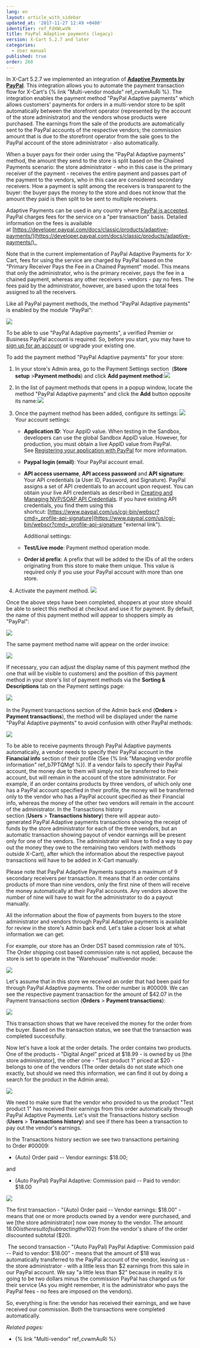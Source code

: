 ```yaml
---
lang: en
layout: article_with_sidebar
updated_at: '2017-11-27 12:49 +0400'
identifier: ref_FdXWLwVN
title: PayPal Adaptive payments (legacy)
version: X-Cart 5.2.7 and later
categories:
  - User manual
published: true
order: 260
---
```



In X-Cart 5.2.7 we implemented an integration of **[Adaptive Payments by PayPal](https://developer.paypal.com/docs/classic/products/adaptive-payments/)**. This integration allows you to automate the payment transaction flow for X-Cart's {% link "Multi-vendor module" ref_cvwmAuRi %}. The integration enables the payment method "PayPal Adaptive payments" which allows customers' payments for orders in a multi-vendor store to be split automatically between the storefront operator (represented by the account of the store administrator) and the vendors whose products were purchased. The earnings from the sale of the products are automatically sent to the PayPal accounts of the respective vendors; the commission amount that is due to the storefront operator from the sale goes to the PayPal account of the store administrator - also automatically.

When a buyer pays for their order using the "PayPal Adaptive payments" method, the amount they send to the store is split based on the Chained Payments scenario: the store administrator - who in this case is the primary receiver of the payment - receives the entire payment and passes part of the payment to the vendors, who in this case are considered secondary receivers. How a payment is split among the receivers is transparent to the buyer: the buyer pays the money to the store and does not know that the amount they paid is then split to be sent to multiple receivers.

Adaptive Payments can be used in any country where [PayPal is accepted](http://www.paypal.com/cgi-bin/webscr?cmd=_display-approved-signup-countries-outside "external link"). PayPal charges fees for the service on a "per transaction" basis. Detailed information on the fees is available at [https://developer.paypal.com/docs/classic/products/adaptive-payments/](https://developer.paypal.com/docs/classic/products/adaptive-payments/). 

Note that in the current implementation of PayPal Adaptive Payments for X-Cart, fees for using the service are charged by PayPal based on the "Primary Receiver Pays the Fee in a Chained Payment" model. This means that only the administrator, who is the primary receiver, pays the fee in a chained payment, whereas any other receivers - vendors - pay no fees. The fees paid by the administrator, however, are based upon the total fees assigned to all the receivers.

Like all PayPal payment methods, the method "PayPal Adaptive payments" is enabled by the module "PayPal":

![]({{site.baseurl}}/attachments/8751079/8719798.png)

To be able to use "PayPal Adaptive payments", a verified Premier or Business PayPal account is required. So, before you start, you may have to [sign up for an account](https://www.paypal.com/webapps/mpp/merchant) or upgrade your existing one.

To add the payment method "PayPal Adaptive payments" for your store:

1.  In your store's Admin area, go to the Payment Settings section  (**Store setup** >**Payment methods**) and click **Add payment method**:![]({{site.baseurl}}/attachments/8751079/8719795.png)
2.  In the list of payment methods that opens in a popup window, locate the method "PayPal Adaptive payments" and click the **Add** button opposite its name:![]({{site.baseurl}}/attachments/8751079/8719794.png)
3.  Once the payment method has been added, configure its settings:
    ![]({{site.baseurl}}/attachments/8751079/8719797.png)
    Your account settings:

    *   **Application ID**: Your AppID value. When testing in the Sandbox, developers can use the global Sandbox AppID value. However, for production, you must obtain a live AppID value from PayPal. See [Registering your application with PayPal](https://developer.paypal.com/docs/classic/lifecycle/goingLive/#register) for more information.
    *   **Paypal login (email)**: Your PayPal account email.
    *   **API access username**, **API access password** and **API signature**: Your API credentials (a User ID, Password, and Signature). PayPal assigns a set of API credentials to an account upon request. You can obtain your live API credentials as described in [Creating and Managing NVP/SOAP API Credentials](https://developer.paypal.com/docs/classic/api/apiCredentials/). If you have existing API credentials, you find them using this shortcut: [https://www.paypal.com/us/cgi-bin/webscr?cmd=_profile-api-signature](https://www.paypal.com/us/cgi-bin/webscr?cmd=_profile-api-signature "external link"). 

        Additional settings:
    *   **Test/Live mode**: Payment method operation mode.
    *   **Order id prefix**: A prefix that will be added to the IDs of all the orders originating from this store to make them unique. This value is required only if you use your PayPal account with more than one store.
    

4.  Activate the payment method.
    ![]({{site.baseurl}}/attachments/8751079/9437186.png)

Once the above steps have been completed, shoppers at your store should be able to select this method at checkout and use it for payment. By default, the name of this payment method will appear to shoppers simply as "PayPal":

![]({{site.baseurl}}/attachments/8751079/9437188.png)

The same payment method name will appear on the order invoice:

![]({{site.baseurl}}/attachments/8751079/9437189.png)

If necessary, you can adjust the display name of this payment method (the one that will be visible to customers) and the position of this payment method in your store's list of payment methods via the **Sorting & Descriptions** tab on the Payment settings page: 

![]({{site.baseurl}}/attachments/8751079/9437187.png) 

In the Payment transactions section of the Admin back end (**Orders** > **Payment transactions**), the method will be displayed under the name "PayPal Adaptive payments" to avoid confusion with other PayPal methods:

![]({{site.baseurl}}/attachments/8751079/9437190.png)

To be able to receive payments through PayPal Adaptive payments automatically, a vendor needs to specify their PayPal account in the **Financial info** section of their profile (See {% link "Managing vendor profile information" ref_b7PTQMgf %}). If a vendor fails to specify their PayPal account, the money due to them will simply not be transferred to their account, but will remain in the account of the store administrator. For example, if an order contains products by three vendors, of which only one has a PayPal account specified in their profile, the money will be transferred only to the vendor who has a PayPal account specified as their Financial info, whereas the money of the other two vendors will remain in the account of the administrator. In the Transactions history section (**Users** > **Transactions history**) there will appear auto-generated PayPal Adaptive payments transactions showing the receipt of funds by the store administrator for each of the three vendors, but an automatic transaction showing payout of vendor earnings will be present only for one of the vendors. The administrator will have to find a way to pay out the money they owe to the remaining two vendors (with methods outside X-Cart), after which the information about the respective payout transactions will have to be added in X-Cart manually.

Please note that PayPal Adaptive Payments supports a maximum of 9 secondary receivers per transaction. It means that if an order contains products of more than nine vendors, only the first nine of them will receive the money automatically at their PayPal accounts. Any vendors above the number of nine will have to wait for the administrator to do a payout manually. 

All the information about the flow of payments from buyers to the store administrator and vendors through PayPal Adaptive payments is available for review in the store's Admin back end. Let's take a closer look at what information we can get.

For example, our store has an Order DST based commission rate of 10%. The Order shipping cost based commission rate is not applied, because the store is set to operate in the "Warehouse" multivendor mode:

![]({{site.baseurl}}/attachments/8751079/9437194.png)

Let's assume that in this store we received an order that had been paid for through PayPal Adaptive payments. The order number is #00009. We can see the respective payment transaction for the amount of $42.07 in the Payment transactions section (**Orders** > **Payment transactions**):

![]({{site.baseurl}}/attachments/8751079/9437195.png)

This transaction shows that we have received the money for the order from the buyer. Based on the transaction status, we see that the transaction was completed successfully.

Now let's have a look at the order details. The order contains two products. One of the products - "Digital Angel" priced at $18.99 - is owned by us [the store administrator], the other one - "Test product 1" priced at $20 - belongs to one of the vendors (The order details do not state which one exactly, but should we need this information, we can find it out by doing a search for the product in the Admin area).

![]({{site.baseurl}}/attachments/8751079/9437193.png)

We need to make sure that the vendor who provided to us the product "Test product 1" has received their earnings from this order automatically through PayPal Adaptive Payments. Let's visit the Transactions history section (**Users** > **Transactions history**) and see if there has been a transaction to pay out the vendor's earnings.

In the Transactions history section we see two transactions pertaining to Order #00009:

*   (Auto) Order paid -- Vendor earnings: $18.00;

and

*   (Auto PayPal) PayPal Adaptive: Commission paid -- Paid to vendor: $18.00


![]({{site.baseurl}}/attachments/8751079/9437197.png)

The first transaction - "(Auto) Order paid -- Vendor earnings: $18.00" - means that one or more products owned by a vendor were purchased, and we [the store administrator] now owe money to the vendor. The amount $18.00 is the result of subtracting the 10% Order DST based commission ($2) from the vendor's share of the order discounted subtotal ($20).

 The second transaction - "(Auto PayPal) PayPal Adaptive: Commission paid -- Paid to vendor: $18.00" - means that the amount of $18 was automatically transferred to the PayPal account of the vendor, leaving us - the store administrator - with a little less than $2 earnings from this sale in our PayPal account. We say "a little less than $2" because in reality it is going to be two dollars minus the commission PayPal has charged us for their service (As you might remember, it is the administrator who pays the PayPal fees - no fees are imposed on the vendors).

So, everything is fine: the vendor has received their earnings, and we have received our commission. Both the transactions were completed automatically.

_Related pages:_

*   {% link "Multi-vendor" ref_cvwmAuRi %}
